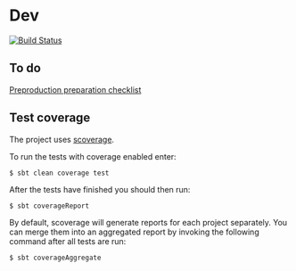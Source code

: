 # Dev
 
[![Build Status](https://travis-ci.org/Groz/fotm-info.svg)](https://travis-ci.org/Groz/fotm-info)

## To do

[Preproduction preparation checklist](https://github.com/Groz/fotm-info/issues/7)

## Test coverage

The project uses [scoverage](https://github.com/scoverage/sbt-scoverage).

To run the tests with coverage enabled enter:

```
$ sbt clean coverage test
```

After the tests have finished you should then run:

```
$ sbt coverageReport
```

By default, scoverage will generate reports for each project separately. 
You can merge them into an aggregated report by invoking the following command after all tests are run:

```
$ sbt coverageAggregate
```

